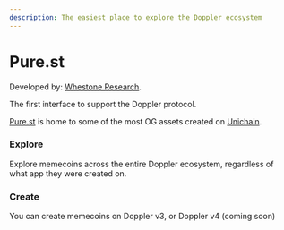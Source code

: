 ```yaml
---
description: The easiest place to explore the Doppler ecosystem
---
```


# Pure.st

Developed by: [Whestone Research](https://whetstone.cc/).&#x20;

The first interface to support the Doppler protocol.

[Pure.st](https://pure.st) is home to some of the most OG assets created on [Unichain](https://www.unichain.org/).&#x20;

### Explore

Explore memecoins across the entire Doppler ecosystem, regardless of what app they were created on.

### Create

You can create memecoins on Doppler v3, or Doppler v4 (coming soon)
